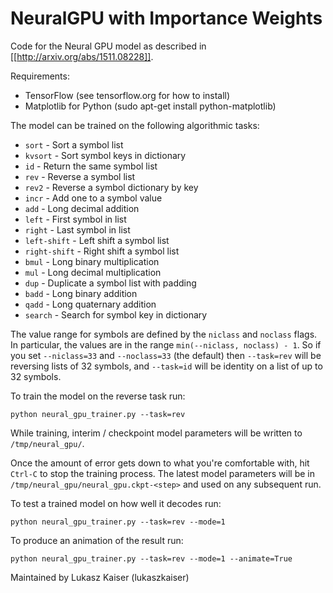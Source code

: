 # NeuralGPU with Importance Weights
Code for the Neural GPU model as described
in [[http://arxiv.org/abs/1511.08228]].

Requirements:
* TensorFlow (see tensorflow.org for how to install)
* Matplotlib for Python (sudo apt-get install python-matplotlib)

The model can be trained on the following algorithmic tasks:

* `sort` - Sort a symbol list
* `kvsort` - Sort symbol keys in dictionary
* `id` - Return the same symbol list
* `rev` - Reverse a symbol list
* `rev2` - Reverse a symbol dictionary by key
* `incr` - Add one to a symbol value
* `add` - Long decimal addition
* `left` - First symbol in list
* `right` - Last symbol in list
* `left-shift` - Left shift a symbol list
* `right-shift` - Right shift a symbol list
* `bmul` - Long binary multiplication
* `mul` - Long decimal multiplication
* `dup` - Duplicate a symbol list with padding
* `badd` - Long binary addition
* `qadd` - Long quaternary addition
* `search` - Search for symbol key in dictionary

The value range for symbols are defined by the `niclass` and `noclass` flags.
In particular, the values are in the range `min(--niclass, noclass) - 1`.
So if you set `--niclass=33` and `--noclass=33` (the default) then `--task=rev`
will be reversing lists of 32 symbols, and `--task=id` will be identity on a
list of up to 32 symbols.


To train the model on the reverse task run:

```
python neural_gpu_trainer.py --task=rev
```

While training, interim / checkpoint model parameters will be
written to `/tmp/neural_gpu/`.

Once the amount of error gets down to what you're comfortable
with, hit `Ctrl-C` to stop the training process. The latest
model parameters will be in `/tmp/neural_gpu/neural_gpu.ckpt-<step>`
and used on any subsequent run.

To test a trained model on how well it decodes run:

```
python neural_gpu_trainer.py --task=rev --mode=1
```

To produce an animation of the result run:

```
python neural_gpu_trainer.py --task=rev --mode=1 --animate=True
```

Maintained by Lukasz Kaiser (lukaszkaiser)
